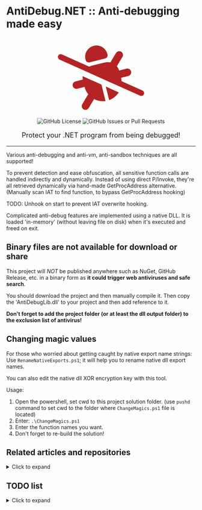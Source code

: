 # AntiDebug.NET :: Anti-debugging made easy

<svg xmlns="http://www.w3.org/2000/svg" transform="rotate(-14)" width="200" height="200" style="display:block;margin:auto" viewBox="0 0 640 512"><!--!Font Awesome Free 6.5.1 by @fontawesome - https://fontawesome.com License - https://fontawesome.com/license/free Copyright 2024 Fonticons, Inc.--><path fill="#b42424" d="M38.8 5.1C28.4-3.1 13.3-1.2 5.1 9.2S-1.2 34.7 9.2 42.9l592 464c10.4 8.2 25.5 6.3 33.7-4.1s6.3-25.5-4.1-33.7L477.4 348.9c1.7-9.4 2.6-19 2.6-28.9h64c17.7 0 32-14.3 32-32s-14.3-32-32-32H479.7c-1.1-14.1-5-27.5-11.1-39.5c.7-.6 1.4-1.2 2.1-1.9l64-64c12.5-12.5 12.5-32.8 0-45.3s-32.8-12.5-45.3 0l-64 64c-.7 .7-1.3 1.4-1.9 2.1C409.2 164.1 393.1 160 376 160H264c-8.3 0-16.3 1-24 2.8L38.8 5.1zm392 430.3L336 360.7V479.2c36.6-3.6 69.7-19.6 94.8-43.8zM166.7 227.3c-3.4 9-5.6 18.7-6.4 28.7H96c-17.7 0-32 14.3-32 32s14.3 32 32 32h64c0 24.6 5.5 47.8 15.4 68.6c-2.2 1.3-4.2 2.9-6 4.8l-64 64c-12.5 12.5-12.5 32.8 0 45.3s32.8 12.5 45.3 0l63.1-63.1c24.5 21.8 55.8 36.2 90.3 39.6V335.5L166.7 227.3zM320 0c-53 0-96 43-96 96v3.6c0 15.7 12.7 28.4 28.4 28.4H387.6c15.7 0 28.4-12.7 28.4-28.4V96c0-53-43-96-96-96z"/></svg>

<div style="text-align:center">
<img alt="GitHub License" src="https://img.shields.io/github/license/hsheric0210/AntiDebug.NET">
<img alt="GitHub Issues or Pull Requests" src="https://img.shields.io/github/issues/hsheric0210/AntiDebug.NET">
<p style="font-size:large">Protect your .NET program from being debugged!</p>
</div>

---

Various anti-debugging and anti-vm, anti-sandbox techniques are all supported!

To prevent detection and ease obfuscation, all sensitive function calls are handled indirectly and dynamically.
Instead of using direct P/Invoke, they're all retrieved dynamically via hand-made GetProcAddress alternative. (Manually scan IAT to find function, to bypass GetProcAddress hooking)

TODO: Unhook on start to prevent IAT overwrite hooking.

Complicated anti-debug features are implemented using a native DLL. It is loaded 'in-memory' (without leaving file on disk) when it's executed and freed on exit.

## Binary files are not available for download or share

This project will *NOT* be published anywhere such as NuGet, GitHub Release, etc. in a binary form as **it could trigger web antiviruses and safe search**.

You should download the project and then manually compile it. Then copy the 'AntiDebugLib.dll' to your project and then add reference to it.

**Don't forget to add the project folder (or at least the dll output folder) to the exclusion list of antivirus!**

## Changing magic values

For those who worried about getting caught by native export name strings: Use `RenameNativeExports.ps1`; it will help you to rename native dll export names.

You can also edit the native dll XOR encryption key with this tool.

Usage:

1. Open the powershell, set cwd to this project solution folder. (use `pushd` command to set cwd to the folder where `ChangeMagics.ps1` file is located)
2. Enter: `.\ChangeMagics.ps1`
3. Enter the function names you want.
4. Don't forget to re-build the solution!

## Related articles and repositories

<details>
<summary>Click to expand</summary>

### Related Articles

* The "Ultimate" Anti-Debugging Reference :: http://pferrie.epizy.com/papers/antidebug.pdf
* Check Point Research Anti-Debug Tricks :: https://anti-debug.checkpoint.com/

#### Anti-unpacker tricks by Peter Ferrie

* Paper :: https://pferrie.tripod.com/papers/unpackers.pdf

* Part 1 :: https://www.virusbulletin.com/uploads/pdf/magazine/2008/200812.pdf
* Part 2 :: https://www.virusbulletin.com/uploads/pdf/magazine/2008/200901.pdf
* Part 3 :: https://www.virusbulletin.com/uploads/pdf/magazine/2008/200902.pdf
* Part 4 :: https://www.virusbulletin.com/uploads/pdf/magazine/2008/200903.pdf
* Part 5 :: https://www.virusbulletin.com/uploads/pdf/magazine/2008/200904.pdf
* Part 6 :: https://www.virusbulletin.com/uploads/pdf/magazine/2008/200905.pdf
* Part 7 :: https://www.virusbulletin.com/uploads/pdf/magazine/2008/200906.pdf
* Part 8 :: https://www.virusbulletin.com/uploads/pdf/magazine/2008/200812.pdf

### Related Repositories

* al-khaser :: https://github.com/LordNoteworthy/al-khaser
* ShowStopper :: https://github.com/CheckPointSW/showstopper
* HackOvert/AntiDBG :: https://github.com/HackOvert/AntiDBG
* ThomasThelen/Anti-Debugging :: https://github.com/ThomasThelen/Anti-Debugging
* revsic/AntiDebugging :: https://github.com/revsic/AntiDebugging
* Aegis :: https://github.com/rafael-santiago/aegis
* Anti-Debug-Collection :: https://github.com/MrakDev/Anti-Debug-Collection
* Blackhat 2012 Presentation Samples :: https://github.com/rrbranco/blackhat2012

* MinigamesAntiCheat :: https://github.com/AdvDebug/MinegamesAntiCheat

* Ahora57/RaceCondition :: https://github.com/Ahora57/RaceCondition
* Ahora57/Unabomber :: https://github.com/Ahora57/Unabomber

* AntiCrack-DotNet :: https://github.com/AdvDebug/AntiCrack-DotNet
* NetShield Protector :: https://github.com/AdvDebug/NetShield_Protector
* MindLated :: https://github.com/Sato-Isolated/MindLated

* ScyllaHide :: https://github.com/x64dbg/ScyllaHide
* HyperHide :: https://github.com/Air14/HyperHide
* Unprotect :: https://github.com/fr0gger/unprotect

</details>

## TODO list

<details>
<summary>Click to expand</summary>

* [x] Implement features in C# if possible. Only use native part when the feature is not able to or too hard to be implemented in C#.
* [x] Reduce the count of exports in native dll as much as possible. (To ease renaming exports)
    * Use 64-bit bitflag to transfer check configuration and results.
    * Use dynamic loader to load the dll in-memory on C# part.

### Checkpoint Research Anti-Debugging Techniques

* [x] /debugflags/CheckRemoteDebuggerPresent
* [x] /debugflags/RtlQueryProcessHeapInformation
* [x] /debugflags/RtlQueryProcessDebugInformation
* [x] /debugflags/BeingDebugged (PEB)
* [x] /debugflags/NtGlobalFlag (PEB)
* [x] /debugflags/HeapFlags (PEB)
* [ ] /debugflags/HeapProtection (0xABABABAB or 0xFEEEFEEE)

* [ ] /directdbginteraction/AntiDebug_BlockInput
* [x] /directdbginteraction/AntiDebug_NtSetInformationThread
* [ ] /directdbginteraction/AntiDebug_SuspendThread

* [x] /handlesvalidation/OpenProcess
* [x] /handlesvalidation/CreateFile
* [x] /handlesvalidation/LoadLibrary
* [x] /handlesvalidation/NtQueryObject

* [x] /memorychecks/AntiDebug_MemoryBreakpoints
* [x] /memorychecks/AntiDebug_HardwareBreakpoints
* [x] /memorychecks/AntiDebug_Toolhelp32ReadProcessMemory (_returnaddress)
* [x] /memorychecks/AntiDebug_FunctionPatch

* [ ] /misc/AntiDebug_FindWindow
* [ ] /misc/AntiDebug_ParentProcessCheck_NtQueryInformationProcess
* [ ] /misc/AntiDebug_DbgPrint
* [ ] /misc/AntiDebug_DbgSetDebugFilterState

* [ ] /timing/AntiDebug_GetLocalTime
* [ ] /timing/AntiDebug_GetSystemTime
* [ ] /timing/AntiDebug_QueryPerformanceCounter
* [ ] /timing/AntiDebug_timeGetTime

### al-khaser

* [ ] /al_khaser/WriteWatch
* [ ] /al_khaser/WUDF_IsDebuggerPresent
* [x] /al_khaser/SetHandleInformation_API
* [x] /al_khaser/SeDebugPrivilege
* [ ] /al_khaser/ProcessJob
* [x] /al_khaser/ProcessHeap_ForceFlags
* [x] /al_khaser/ProcessHeap_Flags
* [x] /al_khaser/PageExceptionBreakpointCheck
* [ ] /al_khaser/NtSystemDebugControl
* [x] /al_khaser/NtSetInformationThread_ThreadHideFromDebugger
* [x] /al_khaser/NtQueryObject_ObjectTypeInformation
* [ ] /al_khaser/NtQueryObject_AllTypesInformation
* [x] /al_khaser/NtGlobalFlag

</details>
